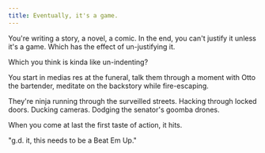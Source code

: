 ```yaml
---
title: Eventually, it's a game.
---
```


You're writing a story, a novel, a comic.
In the end, you can't justify it unless it's a game.
Which has the effect of un-justifying it.

Which you think is kinda like un-indenting?

You start in medias res at the funeral,
talk them through a moment with Otto the bartender,
meditate on the backstory while fire-escaping.

They're ninja running through the surveilled streets.
Hacking through locked doors. Ducking cameras.
Dodging the senator's goomba drones.

When you come at last the first taste of action, it hits.

"g.d. it, this needs to be a Beat Em Up."
